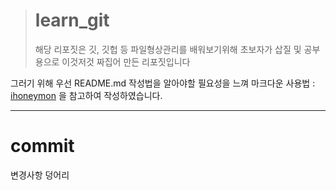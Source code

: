 > # learn_git
> 해당 리포짓은 깃, 깃헙 등 파일형상관리를 배워보기위해 초보자가 삽질 및 공부용으로 이것저것 짜집어 만든 리포짓입니다

그러기 위해 우선 README.md 작성법을 알아야할 필요성을 느껴 마크다운 사용법 : [ihoneymon](https://gist.github.com/ihoneymon/652be052a0727ad59601) 을 참고하여 작성하였습니다.

***

# commit
변경사항 덩어리
